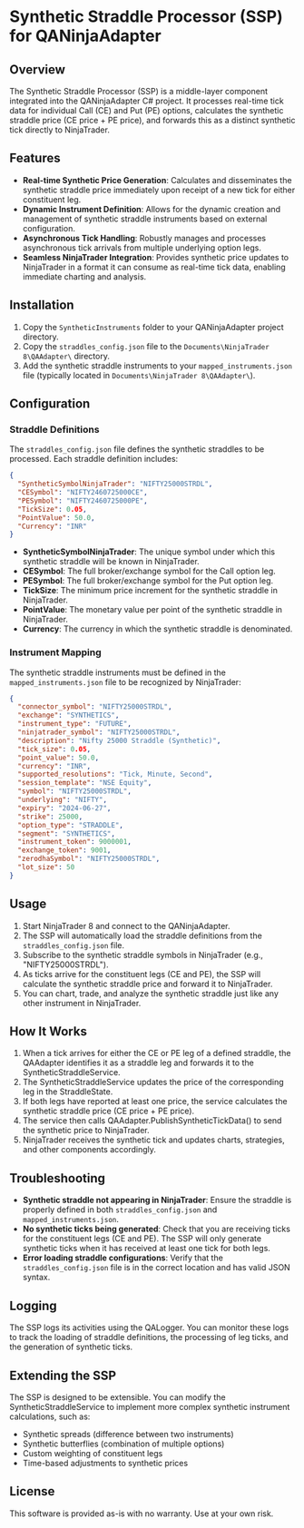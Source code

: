 # Synthetic Straddle Processor (SSP) for QANinjaAdapter

## Overview

The Synthetic Straddle Processor (SSP) is a middle-layer component integrated into the QANinjaAdapter C# project. It processes real-time tick data for individual Call (CE) and Put (PE) options, calculates the synthetic straddle price (CE price + PE price), and forwards this as a distinct synthetic tick directly to NinjaTrader.

## Features

- **Real-time Synthetic Price Generation**: Calculates and disseminates the synthetic straddle price immediately upon receipt of a new tick for either constituent leg.
- **Dynamic Instrument Definition**: Allows for the dynamic creation and management of synthetic straddle instruments based on external configuration.
- **Asynchronous Tick Handling**: Robustly manages and processes asynchronous tick arrivals from multiple underlying option legs.
- **Seamless NinjaTrader Integration**: Provides synthetic price updates to NinjaTrader in a format it can consume as real-time tick data, enabling immediate charting and analysis.

## Installation

1. Copy the `SyntheticInstruments` folder to your QANinjaAdapter project directory.
2. Copy the `straddles_config.json` file to the `Documents\NinjaTrader 8\QAAdapter\` directory.
3. Add the synthetic straddle instruments to your `mapped_instruments.json` file (typically located in `Documents\NinjaTrader 8\QAAdapter\`).

## Configuration

### Straddle Definitions

The `straddles_config.json` file defines the synthetic straddles to be processed. Each straddle definition includes:

```json
{
  "SyntheticSymbolNinjaTrader": "NIFTY25000STRDL",
  "CESymbol": "NIFTY2460725000CE",
  "PESymbol": "NIFTY2460725000PE",
  "TickSize": 0.05,
  "PointValue": 50.0,
  "Currency": "INR"
}
```

- **SyntheticSymbolNinjaTrader**: The unique symbol under which this synthetic straddle will be known in NinjaTrader.
- **CESymbol**: The full broker/exchange symbol for the Call option leg.
- **PESymbol**: The full broker/exchange symbol for the Put option leg.
- **TickSize**: The minimum price increment for the synthetic straddle in NinjaTrader.
- **PointValue**: The monetary value per point of the synthetic straddle in NinjaTrader.
- **Currency**: The currency in which the synthetic straddle is denominated.

### Instrument Mapping

The synthetic straddle instruments must be defined in the `mapped_instruments.json` file to be recognized by NinjaTrader:

```json
{
  "connector_symbol": "NIFTY25000STRDL",
  "exchange": "SYNTHETICS",
  "instrument_type": "FUTURE",
  "ninjatrader_symbol": "NIFTY25000STRDL",
  "description": "Nifty 25000 Straddle (Synthetic)",
  "tick_size": 0.05,
  "point_value": 50.0,
  "currency": "INR",
  "supported_resolutions": "Tick, Minute, Second",
  "session_template": "NSE Equity",
  "symbol": "NIFTY25000STRDL",
  "underlying": "NIFTY",
  "expiry": "2024-06-27",
  "strike": 25000,
  "option_type": "STRADDLE",
  "segment": "SYNTHETICS",
  "instrument_token": 9000001,
  "exchange_token": 9001,
  "zerodhaSymbol": "NIFTY25000STRDL",
  "lot_size": 50
}
```

## Usage

1. Start NinjaTrader 8 and connect to the QANinjaAdapter.
2. The SSP will automatically load the straddle definitions from the `straddles_config.json` file.
3. Subscribe to the synthetic straddle symbols in NinjaTrader (e.g., "NIFTY25000STRDL").
4. As ticks arrive for the constituent legs (CE and PE), the SSP will calculate the synthetic straddle price and forward it to NinjaTrader.
5. You can chart, trade, and analyze the synthetic straddle just like any other instrument in NinjaTrader.

## How It Works

1. When a tick arrives for either the CE or PE leg of a defined straddle, the QAAdapter identifies it as a straddle leg and forwards it to the SyntheticStraddleService.
2. The SyntheticStraddleService updates the price of the corresponding leg in the StraddleState.
3. If both legs have reported at least one price, the service calculates the synthetic straddle price (CE price + PE price).
4. The service then calls QAAdapter.PublishSyntheticTickData() to send the synthetic price to NinjaTrader.
5. NinjaTrader receives the synthetic tick and updates charts, strategies, and other components accordingly.

## Troubleshooting

- **Synthetic straddle not appearing in NinjaTrader**: Ensure the straddle is properly defined in both `straddles_config.json` and `mapped_instruments.json`.
- **No synthetic ticks being generated**: Check that you are receiving ticks for the constituent legs (CE and PE). The SSP will only generate synthetic ticks when it has received at least one tick for both legs.
- **Error loading straddle configurations**: Verify that the `straddles_config.json` file is in the correct location and has valid JSON syntax.

## Logging

The SSP logs its activities using the QALogger. You can monitor these logs to track the loading of straddle definitions, the processing of leg ticks, and the generation of synthetic ticks.

## Extending the SSP

The SSP is designed to be extensible. You can modify the SyntheticStraddleService to implement more complex synthetic instrument calculations, such as:

- Synthetic spreads (difference between two instruments)
- Synthetic butterflies (combination of multiple options)
- Custom weighting of constituent legs
- Time-based adjustments to synthetic prices

## License

This software is provided as-is with no warranty. Use at your own risk.
